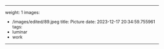
---
weight: 1
images:
- /images/edited/89.jpeg
title: Picture
date: 2023-12-17 20:34:59.755961
tags:
- luminar
- work
---